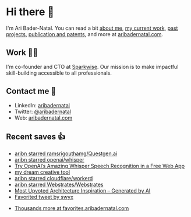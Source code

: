 # Hi there  👋

I'm Ari Bader-Natal. You can read a bit [about me](https://aribadernatal.com), [my current work](https://aribadernatal.com/projects/Sparkwise/), [past projects](https://aribadernatal.com/projects/), [publication and patents](https://aribadernatal.com/publications), and more at [aribadernatal.com](https://aribadernatal.com).

## Work  👨‍💻

I'm co-founder and CTO at [Sparkwise](https://sparkwise.co). Our mission is to make impactful skill-building accessible to all professionals.

## Contact me  💬 

- LinkedIn: [aribadernatal](https://linkedin.com/in/aribadernatal)
- Twitter: [@aribadernatal](https://twitter.com/aribadernatal)
- Web: [aribadernatal.com](https://aribadernatal.com)

## Recent saves  👍

<!--START_SECTION:feed-->
* [aribn starred ramsrigouthamg&#x2F;Questgen.ai](https:&#x2F;&#x2F;favorites.aribadernatal.com&#x2F;github-favorites&#x2F;2022&#x2F;10&#x2F;aribn-starred-ramsrigouthamg-questgen-ai&#x2F;)
* [aribn starred openai&#x2F;whisper](https:&#x2F;&#x2F;favorites.aribadernatal.com&#x2F;github-favorites&#x2F;2022&#x2F;09&#x2F;aribn-starred-openai-whisper&#x2F;)
* [Try OpenAI’s Amazing Whisper Speech Recognition in a Free Web App](https:&#x2F;&#x2F;favorites.aribadernatal.com&#x2F;pocket-favorites&#x2F;2022&#x2F;09&#x2F;try-openais-amazing-whisper-speech-recognition-in-a-free-web-app&#x2F;)
* [my dream creative tool](https:&#x2F;&#x2F;favorites.aribadernatal.com&#x2F;pocket-favorites&#x2F;2022&#x2F;09&#x2F;my-dream-creative-tool&#x2F;)
* [aribn starred cloudflare&#x2F;workerd](https:&#x2F;&#x2F;favorites.aribadernatal.com&#x2F;github-favorites&#x2F;2022&#x2F;09&#x2F;aribn-starred-cloudflare-workerd&#x2F;)
* [aribn starred Webstrates&#x2F;Webstrates](https:&#x2F;&#x2F;favorites.aribadernatal.com&#x2F;github-favorites&#x2F;2022&#x2F;09&#x2F;aribn-starred-webstrates-webstrates&#x2F;)
* [Most Upvoted Architecture Inspiration – Generated by AI](https:&#x2F;&#x2F;favorites.aribadernatal.com&#x2F;pocket-favorites&#x2F;2022&#x2F;09&#x2F;most-upvoted-architecture-inspiration-generated-by-ai&#x2F;)
* [Favorited tweet by swyx](https:&#x2F;&#x2F;favorites.aribadernatal.com&#x2F;twitter-favorites&#x2F;2022&#x2F;09&#x2F;favorited-tweet-by-swyx&#x2F;)
<!--END_SECTION:feed-->
* [Thousands more at favorites.aribadernatal.com](https://favorites.aribadernatal.com)
